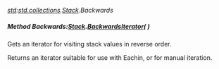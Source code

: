 _[std](../../modules/std/std-module.md):[std.collections](../../modules/std/std-collections.md).[Stack<T>](../../modules/std/std-collections-stack.md).Backwards_
##### Method Backwards:[Stack](../../modules/std/std-collections-stack.md)<T>.[BackwardsIterator](../../modules/std/std-collections-stack-backwardsiterator.md)(  )
Gets an iterator for visiting stack values in reverse order.

Returns an iterator suitable for use with Eachin, or for manual iteration.
